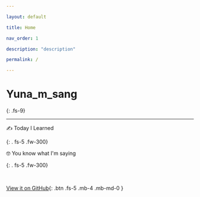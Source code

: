 ```yaml
---

layout: default

title: Home

nav_order: 1

description: "description"

permalink: /

---
```




# Yuna_m_sang

{: .fs-9}

---

✍ Today I Learned

{: . fs-5 .fw-300}

🤓 You know what I'm saying

{: . fs-5 .fw-300}





<br>

 [View it on GitHub](https://github.com/Jin-Yuna){: .btn .fs-5 .mb-4 .mb-md-0 }



